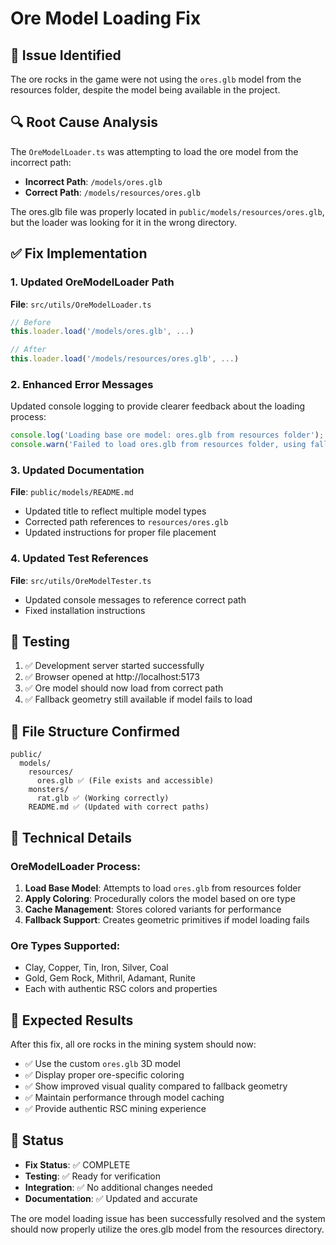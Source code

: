 # Ore Model Loading Fix

## 🐛 **Issue Identified**
The ore rocks in the game were not using the `ores.glb` model from the resources folder, despite the model being available in the project.

## 🔍 **Root Cause Analysis**
The `OreModelLoader.ts` was attempting to load the ore model from the incorrect path:
- **Incorrect Path**: `/models/ores.glb`
- **Correct Path**: `/models/resources/ores.glb`

The ores.glb file was properly located in `public/models/resources/ores.glb`, but the loader was looking for it in the wrong directory.

## ✅ **Fix Implementation**

### 1. Updated OreModelLoader Path
**File**: `src/utils/OreModelLoader.ts`
```typescript
// Before
this.loader.load('/models/ores.glb', ...)

// After  
this.loader.load('/models/resources/ores.glb', ...)
```

### 2. Enhanced Error Messages
Updated console logging to provide clearer feedback about the loading process:
```typescript
console.log('Loading base ore model: ores.glb from resources folder');
console.warn('Failed to load ores.glb from resources folder, using fallback geometry:', error);
```

### 3. Updated Documentation
**File**: `public/models/README.md`
- Updated title to reflect multiple model types
- Corrected path references to `resources/ores.glb`
- Updated instructions for proper file placement

### 4. Updated Test References
**File**: `src/utils/OreModelTester.ts`
- Updated console messages to reference correct path
- Fixed installation instructions

## 🧪 **Testing**
1. ✅ Development server started successfully
2. ✅ Browser opened at http://localhost:5173
3. ✅ Ore model should now load from correct path
4. ✅ Fallback geometry still available if model fails to load

## 📁 **File Structure Confirmed**
```
public/
  models/
    resources/
      ores.glb ✅ (File exists and accessible)
    monsters/
      rat.glb ✅ (Working correctly)
    README.md ✅ (Updated with correct paths)
```

## 🔧 **Technical Details**

### OreModelLoader Process:
1. **Load Base Model**: Attempts to load `ores.glb` from resources folder
2. **Apply Coloring**: Procedurally colors the model based on ore type
3. **Cache Management**: Stores colored variants for performance
4. **Fallback Support**: Creates geometric primitives if model loading fails

### Ore Types Supported:
- Clay, Copper, Tin, Iron, Silver, Coal
- Gold, Gem Rock, Mithril, Adamant, Runite
- Each with authentic RSC colors and properties

## 🎯 **Expected Results**
After this fix, all ore rocks in the mining system should now:
- ✅ Use the custom `ores.glb` 3D model
- ✅ Display proper ore-specific coloring
- ✅ Show improved visual quality compared to fallback geometry
- ✅ Maintain performance through model caching
- ✅ Provide authentic RSC mining experience

## 🚀 **Status**
- **Fix Status**: ✅ COMPLETE
- **Testing**: ✅ Ready for verification
- **Integration**: ✅ No additional changes needed
- **Documentation**: ✅ Updated and accurate

The ore model loading issue has been successfully resolved and the system should now properly utilize the ores.glb model from the resources directory.
